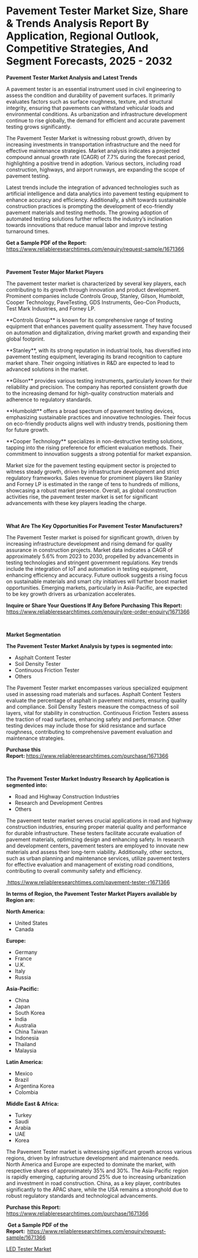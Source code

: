 <p><h1>Pavement Tester Market Size, Share & Trends Analysis Report By Application, Regional Outlook, Competitive Strategies, And Segment Forecasts, 2025 - 2032</h1></p><p><strong>Pavement Tester Market Analysis and Latest Trends</strong></p>
<p><p>A pavement tester is an essential instrument used in civil engineering to assess the condition and durability of pavement surfaces. It primarily evaluates factors such as surface roughness, texture, and structural integrity, ensuring that pavements can withstand vehicular loads and environmental conditions. As urbanization and infrastructure development continue to rise globally, the demand for efficient and accurate pavement testing grows significantly. </p><p>The Pavement Tester Market is witnessing robust growth, driven by increasing investments in transportation infrastructure and the need for effective maintenance strategies. Market analysis indicates a projected compound annual growth rate (CAGR) of 7.7% during the forecast period, highlighting a positive trend in adoption. Various sectors, including road construction, highways, and airport runways, are expanding the scope of pavement testing. </p><p>Latest trends include the integration of advanced technologies such as artificial intelligence and data analytics into pavement testing equipment to enhance accuracy and efficiency. Additionally, a shift towards sustainable construction practices is prompting the development of eco-friendly pavement materials and testing methods. The growing adoption of automated testing solutions further reflects the industry’s inclination towards innovations that reduce manual labor and improve testing turnaround times.</p></p>
<p><strong>Get a Sample PDF of the Report:&nbsp;</strong> <a href="https://www.reliableresearchtimes.com/enquiry/request-sample/1671366?utm_campaign=2175&utm_medium=2&utm_source=Github&utm_content=ia&utm_term=18022025&utm_id=pavement-tester">https://www.reliableresearchtimes.com/enquiry/request-sample/1671366</a></p>
<p>&nbsp;</p>
<p><strong>Pavement Tester Major Market Players</strong></p>
<p><p>The pavement tester market is characterized by several key players, each contributing to its growth through innovation and product development. Prominent companies include Controls Group, Stanley, Gilson, Humboldt, Cooper Technology, PaveTesting, GDS Instruments, Geo-Con Products, Test Mark Industries, and Forney LP. </p><p>**Controls Group** is known for its comprehensive range of testing equipment that enhances pavement quality assessment. They have focused on automation and digitalization, driving market growth and expanding their global footprint.</p><p>**Stanley**, with its strong reputation in industrial tools, has diversified into pavement testing equipment, leveraging its brand recognition to capture market share. Their ongoing initiatives in R&D are expected to lead to advanced solutions in the market.</p><p>**Gilson** provides various testing instruments, particularly known for their reliability and precision. The company has reported consistent growth due to the increasing demand for high-quality construction materials and adherence to regulatory standards.</p><p>**Humboldt** offers a broad spectrum of pavement testing devices, emphasizing sustainable practices and innovative technologies. Their focus on eco-friendly products aligns well with industry trends, positioning them for future growth.</p><p>**Cooper Technology** specializes in non-destructive testing solutions, tapping into the rising preference for efficient evaluation methods. Their commitment to innovation suggests a strong potential for market expansion.</p><p>Market size for the pavement testing equipment sector is projected to witness steady growth, driven by infrastructure development and strict regulatory frameworks. Sales revenue for prominent players like Stanley and Forney LP is estimated in the range of tens to hundreds of millions, showcasing a robust market presence. Overall, as global construction activities rise, the pavement tester market is set for significant advancements with these key players leading the charge.</p></p>
<p>&nbsp;</p>
<p><strong>What Are The Key Opportunities For Pavement Tester Manufacturers?</strong></p>
<p><p>The Pavement Tester market is poised for significant growth, driven by increasing infrastructure development and rising demand for quality assurance in construction projects. Market data indicates a CAGR of approximately 5.6% from 2023 to 2030, propelled by advancements in testing technologies and stringent government regulations. Key trends include the integration of IoT and automation in testing equipment, enhancing efficiency and accuracy. Future outlook suggests a rising focus on sustainable materials and smart city initiatives will further boost market opportunities. Emerging markets, particularly in Asia-Pacific, are expected to be key growth drivers as urbanization accelerates.</p></p>
<p><strong>Inquire or Share Your Questions If Any Before Purchasing This Report:</strong> <a href="https://www.reliableresearchtimes.com/enquiry/pre-order-enquiry/1671366?utm_campaign=2175&utm_medium=2&utm_source=Github&utm_content=ia&utm_term=18022025&utm_id=pavement-tester">https://www.reliableresearchtimes.com/enquiry/pre-order-enquiry/1671366</a></p>
<p>&nbsp;</p>
<p><strong>Market Segmentation</strong></p>
<p><strong>The Pavement Tester Market Analysis by types is segmented into:</strong></p>
<p><ul><li>Asphalt Content Tester</li><li>Soil Density Tester</li><li>Continuous Friction Tester</li><li>Others</li></ul></p>
<p><p>The Pavement Tester market encompasses various specialized equipment used in assessing road materials and surfaces. Asphalt Content Testers evaluate the percentage of asphalt in pavement mixtures, ensuring quality and compliance. Soil Density Testers measure the compactness of soil layers, vital for stability in construction. Continuous Friction Testers assess the traction of road surfaces, enhancing safety and performance. Other testing devices may include those for skid resistance and surface roughness, contributing to comprehensive pavement evaluation and maintenance strategies.</p></p>
<p><strong>Purchase this Report:&nbsp;</strong><a href="https://www.reliableresearchtimes.com/purchase/1671366?utm_campaign=2175&utm_medium=2&utm_source=Github&utm_content=ia&utm_term=18022025&utm_id=pavement-tester">https://www.reliableresearchtimes.com/purchase/1671366</a></p>
<p>&nbsp;</p>
<p><strong>The Pavement Tester Market Industry Research by Application is segmented into:</strong></p>
<p><ul><li>Road and Highway Construction Industries</li><li>Research and Development Centres</li><li>Others</li></ul></p>
<p><p>The pavement tester market serves crucial applications in road and highway construction industries, ensuring proper material quality and performance for durable infrastructure. These testers facilitate accurate evaluation of pavement materials, optimizing design and enhancing safety. In research and development centers, pavement testers are employed to innovate new materials and assess their long-term viability. Additionally, other sectors, such as urban planning and maintenance services, utilize pavement testers for effective evaluation and management of existing road conditions, contributing to overall community safety and efficiency.</p></p>
<p><a href="https://www.reliableresearchtimes.com/pavement-tester-r1671366?utm_campaign=2175&utm_medium=2&utm_source=Github&utm_content=ia&utm_term=18022025&utm_id=pavement-tester">&nbsp;https://www.reliableresearchtimes.com/pavement-tester-r1671366</a></p>
<p><strong>In terms of Region, the Pavement Tester Market Players available by Region are:</strong></p>
<p>
    <p> <strong> North America: </strong>
        <ul>
            <li>United States</li>
            <li>Canada</li>
        </ul>
        </p> 
    <p> <strong> Europe: </strong>
        <ul>
            <li>Germany</li>
            <li>France</li>
            <li>U.K.</li>
            <li>Italy</li>
            <li>Russia</li>
        </ul>
        </p> 
    <p> <strong> Asia-Pacific: </strong>
        <ul>
            <li>China</li>
            <li>Japan</li>
            <li>South Korea</li>
            <li>India</li>
            <li>Australia</li>
            <li>China Taiwan</li>
            <li>Indonesia</li>
            <li>Thailand</li>
            <li>Malaysia</li>
        </ul>
        </p> 
    <p> <strong> Latin America: </strong>
        <ul>
            <li>Mexico</li>
            <li>Brazil</li>
            <li>Argentina Korea</li>
            <li>Colombia</li>
        </ul>
        </p> 
    <p> <strong> Middle East & Africa: </strong>
        <ul>
            <li>Turkey</li>
            <li>Saudi</li>
            <li>Arabia</li>
            <li>UAE</li>
            <li>Korea</li>
        </ul>
    </p>
    </p>
<p><p>The Pavement Tester market is witnessing significant growth across various regions, driven by infrastructure development and maintenance needs. North America and Europe are expected to dominate the market, with respective shares of approximately 35% and 30%. The Asia-Pacific region is rapidly emerging, capturing around 25% due to increasing urbanization and investment in road construction. China, as a key player, contributes significantly to the APAC share, while the USA remains a stronghold due to robust regulatory standards and technological advancements.</p></p>
<p><strong>Purchase this Report: </strong><a href="https://www.reliableresearchtimes.com/purchase/1671366?utm_campaign=2175&utm_medium=2&utm_source=Github&utm_content=ia&utm_term=18022025&utm_id=pavement-tester">https://www.reliableresearchtimes.com/purchase/1671366</a></p>
<p>&nbsp;<strong>Get a Sample PDF of the Report:&nbsp;&nbsp;</strong><a href="https://www.reliableresearchtimes.com/enquiry/request-sample/1671366?utm_campaign=2175&utm_medium=2&utm_source=Github&utm_content=ia&utm_term=18022025&utm_id=pavement-tester">https://www.reliableresearchtimes.com/enquiry/request-sample/1671366</a></p>
<p><strong></strong></p>
<p><p><a href="https://github.com/jerhoskinson197676/Market-Research-Report-List-1/blob/main/led-tester-market.md?utm_campaign=2175&utm_medium=2&utm_source=Github&utm_content=ia&utm_term=18022025&utm_id=pavement-tester">LED Tester Market</a></p></p>